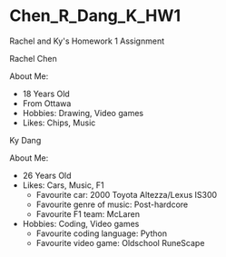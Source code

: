 # Chen_R_Dang_K_HW1
Rachel and Ky's Homework 1 Assignment


Rachel Chen

About Me:
- 18 Years Old
- From Ottawa
- Hobbies: Drawing, Video games
- Likes: Chips, Music

Ky Dang

About Me:
- 26 Years Old
- Likes: Cars, Music, F1
    - Favourite car: 2000 Toyota Altezza/Lexus IS300
    - Favourite genre of music: Post-hardcore
    - Favourite F1 team: McLaren
- Hobbies: Coding, Video games
    - Favourite coding language: Python
    - Favourite video game: Oldschool RuneScape
